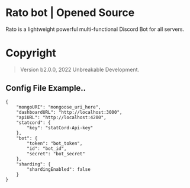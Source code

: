 # Rato bot | Opened Source

Rato is a lightweight powerful multi-functional Discord Bot for all servers.

# Copyright

> Version b2.0.0, 2022 Unbreakable Development.

## Config File Example..

```
{
    "mongoURI": "mongoose_uri_here",
    "dashboardURL": "http://localhost:3000",
    "apiURL": "http://localhost:4200",
    "statcord": {
        "key": "statCord-Api-key"
    },
    "bot": {
        "token": "bot_token",
        "id": "bot_id",
        "secret": "bot_secret"
    },
    "sharding": {
        "shardingEnabled": false
    }
}
```

